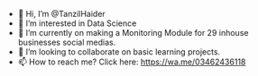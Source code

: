 - 👋 Hi, I’m @TanzilHaider
- 👀 I’m interested in Data Science
- 🌱 I’m currently on making a Monitoring Module for 29 inhouse businesses social medias. 
- 💞️ I’m looking to collaborate on basic learning projects.
- 📫 How to reach me? Click here: https://wa.me/03462436118

<!---
TanzilHaider/TanzilHaider is a ✨ special ✨ repository because its `README.md` (this file) appears on your GitHub profile.
You can click the Preview link to take a look at your changes.
--->
